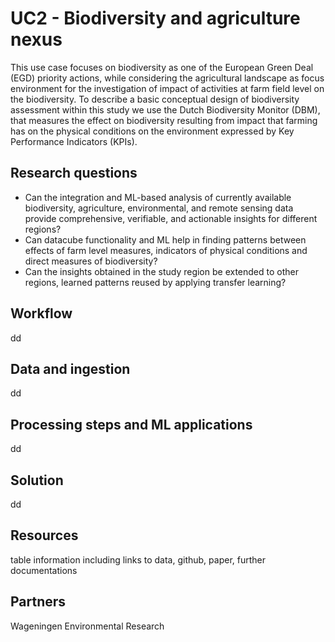 # UC2 - Biodiversity and agriculture nexus

This use case focuses on biodiversity as one of the European Green Deal (EGD) priority actions, while considering the agricultural landscape as focus environment for the investigation of impact of activities at farm field level on the biodiversity. To describe a basic conceptual design of biodiversity assessment within this study we use the Dutch Biodiversity Monitor (DBM), that measures the effect on biodiversity resulting from impact that farming has on the physical conditions on the environment expressed by Key Performance Indicators (KPIs).

## Research questions

* Can the integration and ML-based analysis of currently available biodiversity, agriculture, environmental, and remote sensing data provide comprehensive, verifiable, and actionable insights for different regions?
* Can datacube functionality and ML help in finding patterns between effects of farm level measures, indicators of physical conditions and direct measures of biodiversity?
* Can the insights obtained in the study region be extended to other regions, learned patterns reused by applying transfer learning?

## Workflow 

dd

## Data and ingestion

dd

## Processing steps and ML applications

dd

## Solution

dd

## Resources 

table information including links to data, github, paper, further documentations

## Partners

Wageningen Environmental Research
